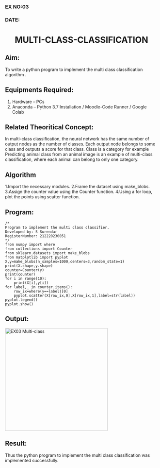 ### EX NO:03
### DATE:
# <p align="center"> MULTI-CLASS-CLASSIFICATION </p>
## Aim:
To write a python program to implement the multi class classification algorithm .

## Equipments Required:
1. Hardware – PCs
2. Anaconda – Python 3.7 Installation / Moodle-Code Runner / Google Colab

## Related Theoritical Concept:
In multi-class classification, the neural network has the same number of output nodes as the number of classes. Each output node belongs to some class and outputs a score for that class. Class is a category for example Predicting animal class from an animal image is an example of multi-class classification, where each animal can belong to only one category.

## Algorithm
1.Import the necessary modules.
2.Frame the dataset using make_blobs.
3.Assign the counter value using the Counter function.
4.Using a for loop, plot the points using scatter function.

## Program:
```
/*
Program to implement the multi class classifier.
Developed by: S Surendar
RegisterNumber: 212220230051
*/
from numpy import where
from collections import Counter
from sklearn.datasets import make_blobs
from matplotlib import pyplot
X,y=make_blobs(n_samples=1000,centers=3,random_state=1)
print(X.shape,y.shape)
counter=Counter(y)
print(counter)
for i in range(10):
    print(X[i],y[i])
for label,_ in counter.items():
    row_ix=where(y==label)[0]
    pyplot.scatter(X[row_ix,0],X[row_ix,1],label=str(label))
pyplot.legend()
pyplot.show()
```

## Output:
<img width="338" alt="EX03 Multi-class" src="https://user-images.githubusercontent.com/75235759/166182367-3b477134-d80c-4600-9b46-bc13fdb6cd66.png">

## Result:
Thus the python program to implement the multi class classification was implemented successfully.
